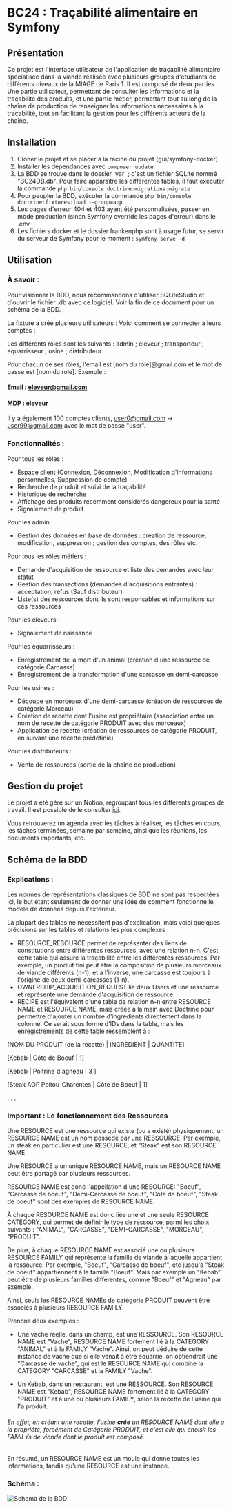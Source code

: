 # BC24 : Traçabilité alimentaire en Symfony

## Présentation

Ce projet est l'interface utilisateur de l'application de traçabilité alimentaire spécialisée dans la viande
réalisée avec plusieurs groupes 
d'étudiants de différents niveaux de la MIAGE de Paris 1.
Il est composé de deux parties : Une partie utilisateur, 
permettant de consulter les informations et la traçabilité des produits, et une partie métier, 
permettant tout au long de la chaîne de production de renseigner les informations nécessaires à la traçabilité, tout en
facilitant la gestion pour les différents acteurs de la chaîne.

## Installation

1. Cloner le projet et se placer à la racine du projet (gui/symfony-docker).
2. Installer les dépendances avec `composer update`
3. La BDD se trouve dans le dossier 'var' ; c'est un fichier SQLite nommé "BC24DB.db". 
Pour faire apparaître les différentes tables, il faut exécuter la commande `php bin/console doctrine:migrations:migrate`
4. Pour peupler la BDD, exécuter la commande `php bin/console doctrine:fixtures:load --group=app`
5. Les pages d'erreur 404 et 403 ayant été personnalisées, passer en mode production (sinon Symfony override les pages d'erreur) 
dans le .env
6. Les fichiers docker et le dossier frankenphp sont à usage futur, se servir du serveur de Symfony pour le moment : `symfony serve -d` 

## Utilisation

### À savoir :

Pour visionner la BDD, nous recommandons d'utiliser SQLiteStudio et d'ouvrir le fichier .db avec ce logiciel.
Voir la fin de ce document pour un schéma de la BDD.

La fixture a créé plusieurs utilisateurs : Voici comment se connecter à leurs comptes : 

Les différents rôles sont les suivants :
admin ; eleveur ; transporteur ; equarrisseur ; usine ; distributeur

Pour chacun de ses rôles, l'email est [nom du role]@gmail.com et le mot de passe est [nom du role].
Exemple : 
#### Email : eleveur@gmail.com 
#### MDP : eleveur

Il y a également 100 comptes clients, user0@gmail.com → user99@gmail.com avec le mot de passe "user".

### Fonctionnalités :

Pour tous les rôles : 
- Espace client (Connexion, Déconnexion, Modification d'informations personnelles, Suppression de compte)
- Recherche de produit et suivi de la traçabilité
- Historique de recherche
- Affichage des produits récemment considérés dangereux pour la santé
- Signalement de produit

Pour les admin : 
- Gestion des données en base de données : création de ressource, modification, suppression ; gestion des comptes, des rôles etc.

Pour tous les rôles métiers : 
- Demande d'acquisition de ressource et liste des demandes avec leur statut
- Gestion des transactions (demandes d'acquisitions entrantes) : acceptation, refus (Sauf distributeur)
- Liste(s) des ressources dont ils sont responsables et informations sur ces ressources

Pour les éleveurs :
- Signalement de naissance

Pour les équarrisseurs :
- Enregistrement de la mort d'un animal (création d'une ressource de catégorie Carcasse)
- Enregistrement de la transformation d'une carcasse en demi-carcasse

Pour les usines :
- Découpe en morceaux d'une demi-carcasse (création de ressources de catégorie Morceau)
- Création de recette dont l'usine est propriétaire (association entre un nom de recette de catégorie PRODUIT avec des morceaux)
- Application de recette (création de ressources de catégorie PRODUIT, en suivant une recette prédéfinie)

Pour les distributeurs :
- Vente de ressources (sortie de la chaîne de production)


## Gestion du projet

Le projet a été géré sur un Notion, regroupant tous les différents groupes de travail.
Il est possible de le consulter [ici](https://www.notion.so/invite/871c052a59e13d1fd9d87985533f88fe1d821b95).

Vous retrouverez un agenda avec les tâches à réaliser, les tâches en cours, les tâches terminées, semaine par semaine,
ainsi que les réunions, les documents importants, etc.

## Schéma de la BDD

### Explications :

Les normes de représentations classiques de BDD ne sont pas respectées ici, le but étant seulement de donner une idée de comment fonctionne le modèle de données depuis l'extérieur.

La plupart des tables ne nécessitent pas d'explication, mais voici quelques précisions sur les tables et relations les plus complexes :

- RESOURCE_RESOURCE permet de représenter des liens de constitutions entre différentes ressources, avec une relation n-n. C'est cette table qui assure la traçabilité entre les différentes ressources.
Par exemple, un produit fini peut être la composition de plusieurs morceaux de viande différents (n-1), et à l'inverse, une carcasse est toujours à l'origine de deux demi-carcasses (1-n).
- OWNERSHIP_ACQUISITION_REQUEST lie deux Users et une ressource et représente une demande d'acquisition de ressource.
- RECIPE est l'équivalent d'une table de relation n-n entre RESOURCE NAME et RESOURCE NAME, mais créée à la main avec Doctrine pour permettre d'ajouter un nombre d'ingrédients directement dans la colonne.
Ce serait sous forme d'IDs dans la table, mais les enregistrements de cette table ressemblent à : 

[NOM DU PRODUIT (de la recette) | INGREDIENT | QUANTITE]

[Kebab | Côte de Boeuf | 1]

[Kebab | Poitrine d'agneau | 3 ]

[Steak AOP Poitou-Charentes | Côte de Boeuf | 1]

.
.
.

### Important : Le fonctionnement des Ressources

Une RESOURCE est une ressource qui existe (ou a existé) physiquement, un RESOURCE NAME est un nom possédé par une RESSOURCE.
Par exemple, un steak en particulier est une RESOURCE, et "Steak" est son RESOURCE NAME.

Une RESOURCE a un unique RESOURCE NAME, mais un RESOURCE NAME peut être partagé par plusieurs ressources.

RESOURCE NAME est donc l'appellation d'une RESOURCE: "Boeuf", "Carcasse de boeuf", "Demi-Carcasse de boeuf", "Côte de boeuf", "Steak de boeuf" sont des exemples de RESOURCE NAME.

À chaque RESOURCE NAME est donc liée une et une seule RESOURCE CATEGORY, qui permet de définir le type de ressource, parmi les choix suivants : "ANIMAL", "CARCASSE", "DEMI-CARCASSE", "MORCEAU", "PRODUIT".

De plus, à chaque RESOURCE NAME est associé une ou plusieurs RESOURCE FAMILY qui représente la famille de viande à laquelle appartient la ressource. 
Par exemple, "Boeuf", "Carcasse de boeuf", etc jusqu'à "Steak de boeuf" appartiennent à la famille "Boeuf". 
Mais par exemple un "Kebab" peut être de plusieurs familles différentes, comme "Boeuf" et "Agneau" par exemple.

Ainsi, seuls les RESOURCE NAMEs de catégorie PRODUIT peuvent être associés à plusieurs RESOURCE FAMILY.

Prenons deux exemples :
- Une vache réelle, dans un champ, est une RESSOURCE. Son RESOURCE NAME est "Vache", RESOURCE NAME fortement lié à la CATEGORY "ANIMAL" et à la FAMILY "Vache".
Ainsi, on peut déduire de cette instance de vache que si elle venait à être équarrie, on obtiendrait une "Carcasse de vache", qui est le RESOURCE NAME qui combine la CATEGORY "CARCASSE" et la FAMILY "Vache".

- Un Kebab, dans un restaurant, est une RESSOURCE. Son RESOURCE NAME est "Kebab", RESOURCE NAME fortement lié à la CATEGORY "PRODUIT" et à une ou plusieurs FAMILY, selon la recette de l'usine qui l'a produit.
###### En effet, en créant une recette, l'usine ***crée*** un RESOURCE NAME dont elle a la propriété, forcément de Catégorie PRODUIT, et c'est elle qui choisit les FAMILYs de viande dont le produit est composé.

En résumé, un RESOURCE NAME est un moule qui donne toutes les informations, tandis qu'une RESOURCE est une instance.

### Schéma :
![Schema de la BDD](BC24.png)



